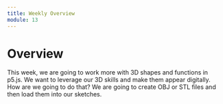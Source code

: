 ```yaml
---
title: Weekly Overview
module: 13
---
```


# Overview <br />





This week, we are going to work more with 3D shapes and functions in p5.js.  We want to leverage our 3D skills and make them appear digitally.  How are we going to do that?  We are going to create OBJ or STL files and then load them into our sketches.